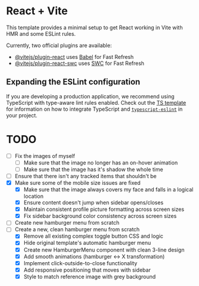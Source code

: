 # React + Vite

This template provides a minimal setup to get React working in Vite with HMR and some ESLint rules.

Currently, two official plugins are available:

- [@vitejs/plugin-react](https://github.com/vitejs/vite-plugin-react/blob/main/packages/plugin-react) uses [Babel](https://babeljs.io/) for Fast Refresh
- [@vitejs/plugin-react-swc](https://github.com/vitejs/vite-plugin-react/blob/main/packages/plugin-react-swc) uses [SWC](https://swc.rs/) for Fast Refresh

## Expanding the ESLint configuration

If you are developing a production application, we recommend using TypeScript with type-aware lint rules enabled. Check out the [TS template](https://github.com/vitejs/vite/tree/main/packages/create-vite/template-react-ts) for information on how to integrate TypeScript and [`typescript-eslint`](https://typescript-eslint.io) in your project.

# TODO
- [ ] Fix the images of myself
    - [ ] Make sure that the image no longer has an on-hover animation
    - [ ] Make sure that the image has it's shadow the whole time
- [ ] Ensure that there isn't any tracked items that shouldn't be
- [x] Make sure some of the mobile size issues are fixed
    - [x] Make sure that the image always covers my face and falls in a logical location
    - [x] Ensure content doesn't jump when sidebar opens/closes
    - [x] Maintain consistent profile picture formatting across screen sizes
    - [x] Fix sidebar background color consistency across screen sizes
- [ ] Create new hamburger menu from scratch
- [ ] Create a new, clean hamburger menu from scratch
    - [x] Remove all existing complex toggle button CSS and logic
    - [x] Hide original template's automatic hamburger menu
    - [x] Create new HamburgerMenu component with clean 3-line design
    - [x] Add smooth animations (hamburger ↔ X transformation)
    - [x] Implement click-outside-to-close functionality
    - [x] Add responsive positioning that moves with sidebar
    - [x] Style to match reference image with grey background